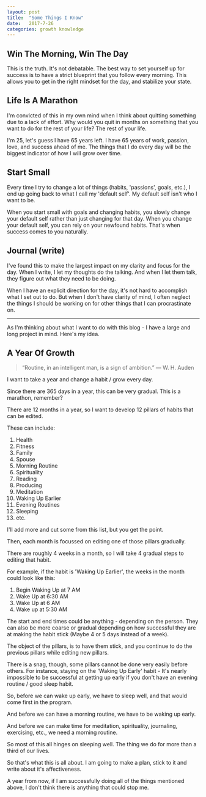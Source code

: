 ```yaml
---
layout: post
title:  "Some Things I Know"
date:   2017-7-26
categories: growth knowledge
---
```


## Win The Morning, Win The Day

This is the truth. It's not debatable. The best way to set yourself up for success
is to have a strict blueprint that you follow every morning. This allows you to
get in the right mindset for the day, and stabilize your state. 

## Life Is A Marathon

I'm convicted of this in my own mind when I think about quitting something due to a
lack of effort. Why would you quit in months on something that you want to do for the rest of
your life? The rest of your life. 

I'm 25, let's guess I have 65 years left. I have 65 years
of work, passion, love, and success ahead of me. The things that I do every day will
be the biggest indicator of how I will grow over time.

## Start Small

Every time I try to change a lot of things (habits, 'passions', goals, etc.), I end up going
back to what I call my 'default self'. My default self isn't who I want to be. 

When you start small with goals and changing habits, you slowly change your default self rather than
just changing for that day. When you change your default self, you can rely on your newfound habits. 
That's when success comes to you naturally.

## Journal (write)

I've found this to make the largest impact on my clarity and focus for the day. When I write, 
I let my thoughts do the talking. And when I let them talk, they figure out what they need to
be doing. 

When I have an explicit direction for the day, it's not hard to accomplish what I set out to do.
But when I don't have clarity of mind, I often neglect the things I should be working on for 
other things that I can procrastinate on.

-----

As I'm thinking about what I want to do with this blog - I have a large and long project in mind.
Here's my idea. 

## A Year Of Growth

> “Routine, in an intelligent man, is a sign of ambition.” ― W. H. Auden

I want to take a year and change a habit / grow every day.

Since there are 365 days in a year, this can be very gradual. This is a marathon, remember?

There are 12 months in a year, so I want to develop 12 pillars of habits that can be edited.

These can include:

1. Health
2. Fitness
3. Family
4. Spouse
5. Morning Routine
6. Spirituality
7. Reading
8. Producing
9. Meditation
10. Waking Up Earlier
11. Evening Routines
12. Sleeping
13. etc.

I'll add more and cut some from this list, but you get the point.

Then, each month is focussed on editing one of those pillars gradually.

There are roughly 4 weeks in a month, so I will take 4 gradual steps to 
editing that habit.

For example, if the habit is 'Waking Up Earlier', the weeks in the month could look like this:

1. Begin Waking Up at 7 AM
2. Wake Up at 6:30 AM
3. Wake Up at 6 AM
4. Wake up at 5:30 AM

The start and end times could be anything - depending on the person. They can also be more coarse or
gradual depending on how successful they are at making the habit stick (Maybe 4 or 5 days instead of a week).

The object of the pillars, is to have them stick, and you continue to do the previous pillars while 
editing new pillars. 

There is a snag, though, some pillars cannot be done very easily before others. For instance, staying on the
'Waking Up Early' habit - It's nearly impossible to be successful at getting up early if you don't have an
evening routine / good sleep habit.

So, before we can wake up early, we have to sleep well, and that would come first in the program.

And before we can have a morning routine, we have to be waking up early.

And before we can make time for meditation, spirituality, journaling, exercising, etc., we need a morning routine.

So most of this all hinges on sleeping well. The thing we do for more than a third of our lives.

So that's what this is all about. I am going to make a plan, stick to it and write about it's affectiveness.

A year from now, if I am successfully doing all of the things mentioned above, I don't think there is anything that
could stop me. 

